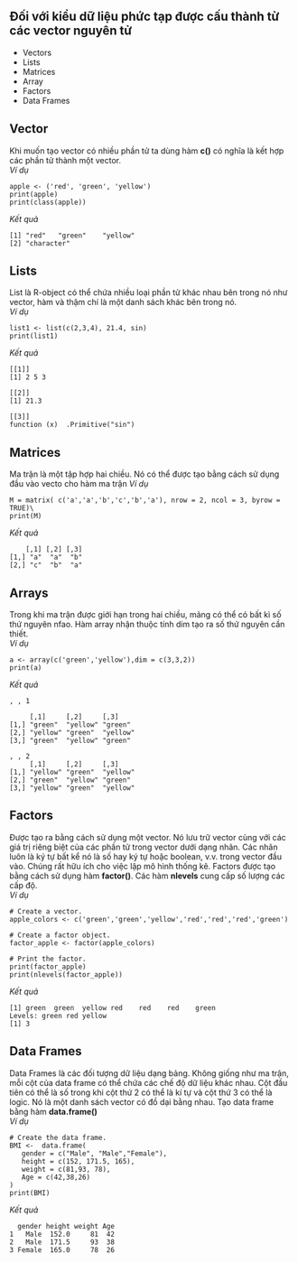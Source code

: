 ## Đối với kiểu dữ liệu phức tạp được cấu thành từ các vector nguyên tử
* Vectors
* Lists
* Matrices
* Array
* Factors
* Data Frames

## Vector
Khi muốn tạo vector có nhiều phần tử ta dùng hàm **c()** có nghĩa là kết hợp các phần tử thành một vector.\
*Ví dụ*
```
apple <- ('red', 'green', 'yellow')
print(apple)
print(class(apple))
```
*Kết quả*
```
[1] "red"   "green"    "yellow"
[2] "character"
```

## Lists
List là R-object có thể chứa nhiều loại phần tử khác nhau bên trong nó như vector, hàm và thậm chí là một danh sách khác bên trong nó.\
*Ví dụ*
```
list1 <- list(c(2,3,4), 21.4, sin)
print(list1)
```
*Kết quả*
```
[[1]]
[1] 2 5 3

[[2]]
[1] 21.3

[[3]]
function (x)  .Primitive("sin")
```
## Matrices
Ma trận là một tập hợp hai chiều. Nó có thể được tạo bằng cách sử dụng đầu vào vecto cho hàm ma trận
*Ví dụ*
```
M = matrix( c('a','a','b','c','b','a'), nrow = 2, ncol = 3, byrow = TRUE)\
print(M)
```
*Kết quả*
```
    [,1] [,2] [,3]
[1,] "a"  "a"  "b"
[2,] "c"  "b"  "a"
```
## Arrays
Trong khi ma trận được giới hạn trong hai chiều, mảng có thể có bất kì số thứ nguyên nfao. Hàm array nhận thuộc tính dim tạo ra số thứ nguyên cần thiết.\
*Ví dụ*
```
a <- array(c('green','yellow'),dim = c(3,3,2))
print(a)
```
*Kết quả*
```
, , 1

     [,1]     [,2]     [,3]  
[1,] "green"  "yellow" "green"
[2,] "yellow" "green"  "yellow"
[3,] "green"  "yellow" "green" 

, , 2
     [,1]     [,2]     [,3]    
[1,] "yellow" "green"  "yellow"
[2,] "green"  "yellow" "green" 
[3,] "yellow" "green"  "yellow" 
```
## Factors
Được tạo ra bằng cách sử dụng một vector. Nó lưu trữ vector cùng với các giá trị riêng biệt của các phần tử trong vector dưới dạng nhãn. Các nhãn luôn là ký tự bất kể nó là số hay ký tự hoặc boolean, v.v. trong vector đầu vào. Chúng rất hữu ích cho việc lập mô hình thống kê.
Factors được tạo bằng cách sử dụng hàm **factor()**. Các hàm **nlevels** cung cấp số lượng các cấp độ.\
*Ví dụ*
```
# Create a vector.
apple_colors <- c('green','green','yellow','red','red','red','green')

# Create a factor object.
factor_apple <- factor(apple_colors)

# Print the factor.
print(factor_apple)
print(nlevels(factor_apple))
```
*Kết quả*
```
[1] green  green  yellow red    red    red    green 
Levels: green red yellow
[1] 3
```

## Data Frames
Data Frames là các đối tượng dữ liệu dạng bảng. Không giống như ma trận, mỗi cột của data frame có thể chứa các chế độ dữ liệu khác nhau. Cột đầu tiên có thể là số trong khi cột thứ 2 có thể là kí tự và cột thứ 3 có thể là logic. Nó là một danh sách vector có đồ dại bằng nhau.
Tạo data frame bằng hàm **data.frame()**\
*Ví dụ*
```
# Create the data frame.
BMI <- 	data.frame(
   gender = c("Male", "Male","Female"), 
   height = c(152, 171.5, 165), 
   weight = c(81,93, 78),
   Age = c(42,38,26)
)
print(BMI)
```
*Kết quả*
```
  gender height weight Age
1   Male  152.0     81  42
2   Male  171.5     93  38
3 Female  165.0     78  26  
```
